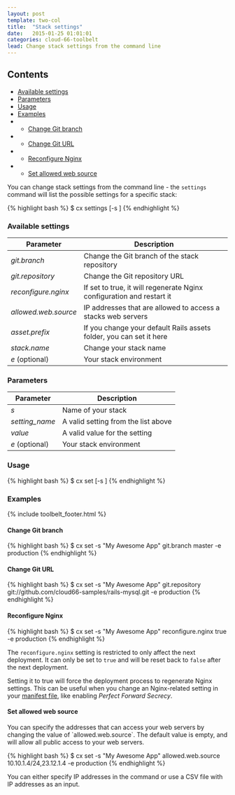 ```yaml
---
layout: post
template: two-col
title:  "Stack settings"
date:   2015-01-25 01:01:01
categories: cloud-66-toolbelt
lead: Change stack settings from the command line
---
```


<h2>Contents</h2>
<ul class="page-toc">
	<li>
		<a href="#available">Available settings</a>
	</li>
	<li>
		<a href="#parameters">Parameters</a>
	</li>
	<li>
		<a href="#usage">Usage</a>
	</li>
	<li>
		<a href="#examples">Examples</a>
	</li>
	        <li>
                <ul>
                <li><a href="#branch">Change Git branch</a></li>
                </ul>
            </li>
            <li>
                <ul>
                <li><a href="#url">Change Git URL</a></li>
                </ul>
            </li>
            <li>
                <ul>
                <li><a href="#nginx">Reconfigure Nginx</a></li>
                </ul>
            </li>
            <li>
                <ul>
                <li><a href="#web">Set allowed web source</a></li>
                </ul>
            </li>
</ul>


You can change stack settings from the command line - the `settings` command will list the possible settings for a specific stack:

{% highlight bash %}
$ cx settings [-s <stack>]
{% endhighlight %}

<h3 id="available">Available settings</h3>

<table class='table table-bordered table-striped table-small'>
    <thead>
        <tr>
            <th align="center">Parameter</th>
            <th align="center">Description</th>
        </tr>
    </thead>
    <tbody>
        <tr>
            <td><i>git.branch</i></td>
            <td>Change the Git branch of the stack repository</td>
        </tr>
        <tr>
            <td><i>git.repository</i></td>
            <td>Change the Git repository URL</td>
        </tr>
        <tr>
            <td><i>reconfigure.nginx</i></td>
            <td>If set to true, it will regenerate Nginx configuration and restart it</td>
        </tr>
        <tr>
            <td><i>allowed.web.source</i></td>
            <td>IP addresses that are allowed to access a stacks web servers</td>
        </tr>
        <tr>
            <td><i>asset.prefix</i></td>
            <td>If you change your default Rails assets folder, you can set it here</td>
        </tr>
        <tr>
            <td><i>stack.name</i></td>
            <td>Change your stack name</td>
        </tr>
        <tr>
            <td><i>e</i> (optional)</td>
            <td>Your stack environment</td>
        </tr>
    </tbody>
</table>

<h3 id="parameters">Parameters</h3>

<table class='table table-bordered table-striped table-small'>
    <thead>
        <tr>
            <th align="center">Parameter</th>
            <th align="center">Description</th>
        </tr>
    </thead>
    <tbody>
        <tr>
            <td><i>s</i></td>
            <td>Name of your stack</td>
        </tr>
        <tr>
            <td><i>setting_name</i></td>
            <td>A valid setting from the list above</td>
        </tr>
        <tr>
            <td><i>value</i></td>
            <td>A valid value for the setting</td>
        </tr>
        <tr>
            <td><i>e</i> (optional)</td>
            <td>Your stack environment</td>
        </tr>
    </tbody>
</table>

<h3 id="usage">Usage</h3>
{% highlight bash %}
$ cx set [-s <stack>] <setting> <value>
{% endhighlight %}

<h3 id="examples">Examples</h3>

{% include toolbelt_footer.html %}

<h4 id="branch">Change Git branch</h4>
{% highlight bash %}
$ cx set -s "My Awesome App" git.branch master -e production
{% endhighlight %}

<h4 id="url">Change Git URL</h4>
{% highlight bash %}
$ cx set -s "My Awesome App" git.repository git://github.com/cloud66-samples/rails-mysql.git -e production
{% endhighlight %}

<h4 id="nginx">Reconfigure Nginx</h4>
{% highlight bash %}
$ cx set -s "My Awesome App" reconfigure.nginx true -e production
{% endhighlight %}

The `reconfigure.nginx` setting is restricted to only affect the next deployment. It can only be set to `true` and will be reset back to `false` after the next deployment.

Setting it to true will force the deployment process to regenerate Nginx settings. This can be useful when you change an Nginx-related setting in your [manifest file](/stack-features/manifest-files.html), like enabling _Perfect Forward Secrecy_.

<h4 id="web">Set allowed web source</h4>
You can specify the addresses that can access your web servers by changing the value of `allowed.web.source`. The default value is empty, and will allow all public access to your web servers.

{% highlight bash %}
$ cx set -s "My Awesome App" allowed.web.source 10.10.1.4/24,23.12.1.4 -e production
{% endhighlight %}

You can either specify IP addresses in the command or use a CSV file with IP addresses as an input.